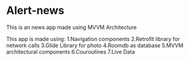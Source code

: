 # Alert-news
This is an news app made using MVVM Architecture 

This app is made using:
1.Navigation components
2.Retrofit library for network calls
3.Glide Library for photo
4.Roomdb as database
5.MVVM architectural components
6.Couroutines
7.Live Data
